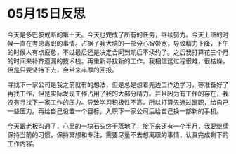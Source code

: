 # 05月15日反思
今天是多巴胺戒断的第十天。今天也完成了所有的任务，继续努力。今天上班的时候一直在考虑离职的事情。占据了我大脑的一部分心智带宽，导致精力下降，下午的时候人有点疲惫，不过最后还是决定合同到期后不续约了。之后我打算花三个月的时间来补齐遗漏的技术栈。再重新寻找新的工作。我相信这过程很难，很枯燥，但是只要坚持下去，会带来丰厚的回报。

寻找下一家公司是我之前就有的想法，但是总是想着先边工作边学习，等准备好了再找工作，但是实际发现工作占用了我的大部分精力。并且因为有工作的存在，我没有寻找下一家工作的压力。导致学习积极性不高。所以打算先通过离职，给自己一些压力。再给自己设置一个目标，入职下一家公司后给自己换一部新的手机。

今天跟老板沟通了，心里的一块石头终于落地了，接下来还有一个半月，我要继续保持当前的习惯，保持冥想和专注，需要尽量不去想离职的事情，认真完成剩下的工作内容。
